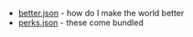* [better.json](better.json) - how do I make the world better
* [perks.json](perks.json) - these come bundled
